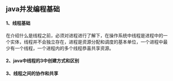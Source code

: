 ## java并发编程基础
#### 1、线程基础
在介绍什么是线程之前，必须对进程进行了解下，在操作系统中线程是进程中的一个实体，线程并不会独立存在，进程是资源分配和调度的基本单位，一个进程中最少有一个线程，一个进程内的多个线程恭喜共享资源。


#### 2、java中线程的3中创建方式和区别


#### 3、线程之间的协作和共享